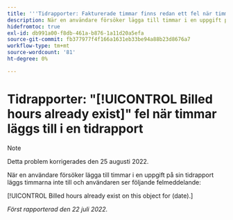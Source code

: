 ```yaml
---
title: '''Tidrapporter: Fakturerade timmar finns redan ett fel när timmar läggs till i en tidrapport'
description: När en användare försöker lägga till timmar i en uppgift på sin tidrapport läggs timmarna inte till och användaren ser ett felmeddelande.
hidefromtoc: true
exl-id: db991a00-f8db-461a-b876-1a11d20a5efa
source-git-commit: fb377977f4f166a1631eb33be94a88b23d8676a7
workflow-type: tm+mt
source-wordcount: '81'
ht-degree: 0%

---
```


# Tidrapporter: &quot;[!UICONTROL Billed hours already exist]&quot; fel när timmar läggs till i en tidrapport

>[!NOTE]
>
>Detta problem korrigerades den 25 augusti 2022.

När en användare försöker lägga till timmar i en uppgift på sin tidrapport läggs timmarna inte till och användaren ser följande felmeddelande:

[!UICONTROL Billed hours already exist on this object for (date).]

_Först rapporterad den 22 juli 2022._
